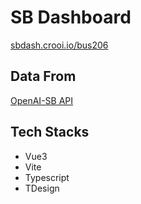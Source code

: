# SB Dashboard

[sbdash.crooi.io/bus206](https://sbdash.crooi.io/)

## Data From

[OpenAI-SB API](https://openai-sb.com/api/openai-sb/)

## Tech Stacks

* Vue3
* Vite
* Typescript
* TDesign